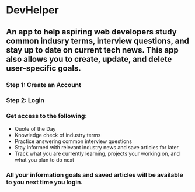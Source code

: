 # DevHelper
## An app to help aspiring web developers study common indusry terms, interview questions, and stay up to date on current tech news. This app also allows you to create, update, and delete user-specific goals.
### Step 1: Create an Account
### Step 2: Login
### Get access to the following:
  - Quote of the Day
  - Knowledge check of industry terms
  - Practice answering common interview questions
  - Stay informed with relevant industry news and save articles for later
  - Track what you are currently learning, projects your working on, and what you plan to do next

### All your information goals and saved articles will be available to you next time you login.
